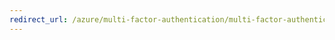 ```yaml
---
redirect_url: /azure/multi-factor-authentication/multi-factor-authentication-end-user-signin-phone
---
```

